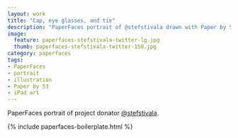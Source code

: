 ```yaml
---
layout: work
title: "Cap, eye glasses, and tie"
description: "PaperFaces portrait of @stefstivala drawn with Paper by 53 on an iPad."
image: 
  feature: paperfaces-stefstivala-twitter-lg.jpg
  thumb: paperfaces-stefstivala-twitter-150.jpg
category: paperfaces
tags: 
- PaperFaces
- portrait
- illustration
- Paper by 53
- iPad art
---
```


PaperFaces portrait of project donator [@stefstivala](http://twitter.com/stefstivala).

{% include paperfaces-boilerplate.html %}